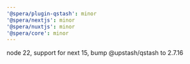 ```yaml
---
'@spera/plugin-qstash': minor
'@spera/nextjs': minor
'@spera/nuxtjs': minor
'@spera/core': minor
---
```


node 22, support for next 15, bump @upstash/qstash to 2.7.16
